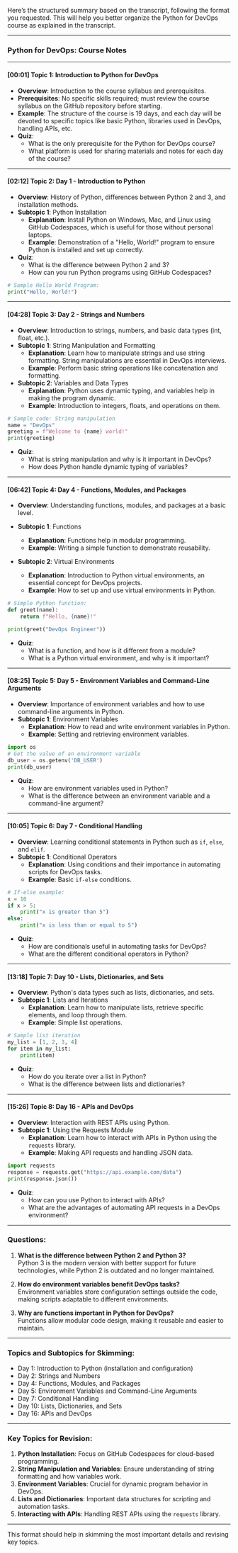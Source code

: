 Here’s the structured summary based on the transcript, following the format you requested. This will help you better organize the Python for DevOps course as explained in the transcript.

---

### Python for DevOps: Course Notes

---

#### [00:01] Topic 1: Introduction to Python for DevOps  
- **Overview**: Introduction to the course syllabus and prerequisites.
- **Prerequisites**: No specific skills required; must review the course syllabus on the GitHub repository before starting.  
- **Example**: The structure of the course is 19 days, and each day will be devoted to specific topics like basic Python, libraries used in DevOps, handling APIs, etc.
- **Quiz**:
  - What is the only prerequisite for the Python for DevOps course?
  - What platform is used for sharing materials and notes for each day of the course?

---

#### [02:12] Topic 2: Day 1 - Introduction to Python  
- **Overview**: History of Python, differences between Python 2 and 3, and installation methods.
- **Subtopic 1**: Python Installation  
    - **Explanation**: Install Python on Windows, Mac, and Linux using GitHub Codespaces, which is useful for those without personal laptops.
    - **Example**: Demonstration of a "Hello, World!" program to ensure Python is installed and set up correctly.
- **Quiz**:  
  - What is the difference between Python 2 and 3?
  - How can you run Python programs using GitHub Codespaces?

```python
# Sample Hello World Program:
print("Hello, World!")
```

---

#### [04:28] Topic 3: Day 2 - Strings and Numbers  
- **Overview**: Introduction to strings, numbers, and basic data types (int, float, etc.).
- **Subtopic 1**: String Manipulation and Formatting  
    - **Explanation**: Learn how to manipulate strings and use string formatting. String manipulations are essential in DevOps interviews.
    - **Example**: Perform basic string operations like concatenation and formatting.  
- **Subtopic 2**: Variables and Data Types  
    - **Explanation**: Python uses dynamic typing, and variables help in making the program dynamic.  
    - **Example**: Introduction to integers, floats, and operations on them.

```python
# Sample code: String manipulation
name = "DevOps"
greeting = f"Welcome to {name} world!"
print(greeting)
```

- **Quiz**:  
  - What is string manipulation and why is it important in DevOps?
  - How does Python handle dynamic typing of variables?

---

#### [06:42] Topic 4: Day 4 - Functions, Modules, and Packages  
- **Overview**: Understanding functions, modules, and packages at a basic level.
- **Subtopic 1**: Functions  
    - **Explanation**: Functions help in modular programming.
    - **Example**: Writing a simple function to demonstrate reusability.
  
- **Subtopic 2**: Virtual Environments  
    - **Explanation**: Introduction to Python virtual environments, an essential concept for DevOps projects.
    - **Example**: How to set up and use virtual environments in Python.

```python
# Simple Python function:
def greet(name):
    return f"Hello, {name}!"

print(greet("DevOps Engineer"))
```

- **Quiz**:  
  - What is a function, and how is it different from a module?
  - What is a Python virtual environment, and why is it important?

---

#### [08:25] Topic 5: Day 5 - Environment Variables and Command-Line Arguments  
- **Overview**: Importance of environment variables and how to use command-line arguments in Python.
- **Subtopic 1**: Environment Variables  
    - **Explanation**: How to read and write environment variables in Python.
    - **Example**: Setting and retrieving environment variables.

```python
import os
# Get the value of an environment variable
db_user = os.getenv('DB_USER')
print(db_user)
```

- **Quiz**:
  - How are environment variables used in Python?
  - What is the difference between an environment variable and a command-line argument?

---

#### [10:05] Topic 6: Day 7 - Conditional Handling  
- **Overview**: Learning conditional statements in Python such as `if`, `else`, and `elif`.
- **Subtopic 1**: Conditional Operators  
    - **Explanation**: Using conditions and their importance in automating scripts for DevOps tasks.
    - **Example**: Basic `if-else` conditions.

```python
# If-else example:
x = 10
if x > 5:
    print("x is greater than 5")
else:
    print("x is less than or equal to 5")
```

- **Quiz**:  
  - How are conditionals useful in automating tasks for DevOps?
  - What are the different conditional operators in Python?

---

#### [13:18] Topic 7: Day 10 - Lists, Dictionaries, and Sets  
- **Overview**: Python's data types such as lists, dictionaries, and sets.
- **Subtopic 1**: Lists and Iterations  
    - **Explanation**: Learn how to manipulate lists, retrieve specific elements, and loop through them.
    - **Example**: Simple list operations.

```python
# Sample list iteration
my_list = [1, 2, 3, 4]
for item in my_list:
    print(item)
```

- **Quiz**:  
  - How do you iterate over a list in Python?
  - What is the difference between lists and dictionaries?

---

#### [15:26] Topic 8: Day 16 - APIs and DevOps  
- **Overview**: Interaction with REST APIs using Python.
- **Subtopic 1**: Using the Requests Module  
    - **Explanation**: Learn how to interact with APIs in Python using the `requests` library.
    - **Example**: Making API requests and handling JSON data.

```python
import requests
response = requests.get("https://api.example.com/data")
print(response.json())
```

- **Quiz**:  
  - How can you use Python to interact with APIs?
  - What are the advantages of automating API requests in a DevOps environment?

---

### Questions:
1. **What is the difference between Python 2 and Python 3?**  
   Python 3 is the modern version with better support for future technologies, while Python 2 is outdated and no longer maintained.

2. **How do environment variables benefit DevOps tasks?**  
   Environment variables store configuration settings outside the code, making scripts adaptable to different environments.

3. **Why are functions important in Python for DevOps?**  
   Functions allow modular code design, making it reusable and easier to maintain.

---

### Topics and Subtopics for Skimming:
- Day 1: Introduction to Python (installation and configuration)
- Day 2: Strings and Numbers
- Day 4: Functions, Modules, and Packages
- Day 5: Environment Variables and Command-Line Arguments
- Day 7: Conditional Handling
- Day 10: Lists, Dictionaries, and Sets
- Day 16: APIs and DevOps

---

### Key Topics for Revision:
1. **Python Installation**: Focus on GitHub Codespaces for cloud-based programming.
2. **String Manipulation and Variables**: Ensure understanding of string formatting and how variables work.
3. **Environment Variables**: Crucial for dynamic program behavior in DevOps.
4. **Lists and Dictionaries**: Important data structures for scripting and automation tasks.
5. **Interacting with APIs**: Handling REST APIs using the `requests` library.

---

This format should help in skimming the most important details and revising key topics.